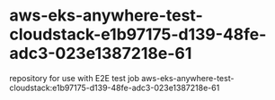 # aws-eks-anywhere-test-cloudstack-e1b97175-d139-48fe-adc3-023e1387218e-61
repository for use with E2E test job aws-eks-anywhere-test-cloudstack:e1b97175-d139-48fe-adc3-023e1387218e-61
